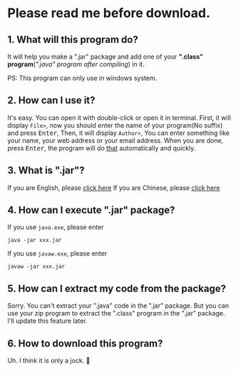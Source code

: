 # Please read me before download.
## 1. What will this program do?

It will help you make a ".jar" package and add one of your **".class" program**(*".java" program after compiling*) in it.

PS: This program can only use in windows system.

## 2. How can I use it?

It's easy. You can open it with double-click or open it in terminal.
First, it will display `File>`, now you should enter the name of your program(No suffix) and press <kbd>Enter</kbd>, Then, it will display `Author>`, You can enter something like your name, your web address or your email address. When you are done, press <kbd>Enter</kbd>, the program will do [that](#1.-What-will-this-program-do?) automatically and quickly.

## 3. What is ".jar"?

If you are English, please [click here](https://en.wikipedia.org/wiki/JAR_(file_format))  
If you are Chinese, please [click here](https://baike.baidu.com/item/JAR/919533?fr=aladdin)

## 4. How can I execute ".jar" package?

If you use `java.exe`, please enter
```
java -jar xxx.jar
```
If you use `javaw.exe`, please enter
```
javaw -jar xxx.jar
```  

## 5. How can I extract my code from the package?

Sorry. You can't extract your ".java" code in the ".jar" package. But you can use your zip program to extract the ".class" program in the ".jar" package. I'll update this feature later.

## 6. How to download this program?

Uh. I think it is only a jock. :slightly_smiling_face:
